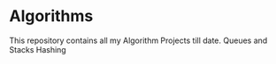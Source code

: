 # Algorithms
This repository contains all my Algorithm Projects till date.
Queues and Stacks
Hashing 
